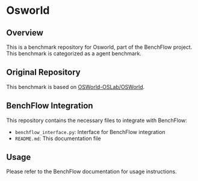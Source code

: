 # Osworld

## Overview

This is a benchmark repository for Osworld, part of the BenchFlow project. This benchmark is categorized as a agent benchmark.

## Original Repository

This benchmark is based on [OSWorld-OSLab/OSWorld](https://github.com/OSWorld-OSLab/OSWorld).

## BenchFlow Integration

This repository contains the necessary files to integrate with BenchFlow:

- `benchflow_interface.py`: Interface for BenchFlow integration
- `README.md`: This documentation file

## Usage

Please refer to the BenchFlow documentation for usage instructions.
